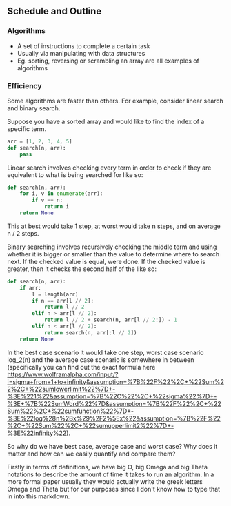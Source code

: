## Schedule and Outline
### Algorithms
* A set of instructions to complete a certain task
* Usually via manipulating with data structures
* Eg. sorting, reversing or scrambling an array are all examples of algorithms
### Efficiency
Some algorithms are faster than others. For example, consider linear search and binary search. 

Suppose you have a sorted array and would like to find the index of a specific term.
```python
arr = [1, 2, 3, 4, 5]
def search(n, arr):
    pass
```
Linear search involves checking every term in order to check if they are equivalent to what is being searched for like so:
```python
def search(n, arr):
    for i, v in enumerate(arr):
        if v == n:
            return i
    return None
```
This at best would take 1 step, at worst would take n steps, and on average n / 2 steps.

Binary searching involves recursively checking the middle term and using whether it is bigger or smaller than the value to determine where to search next. If the checked value is equal, were done. If the checked value is greater, then it checks the second half of the like so:
```python
def search(n, arr):
    if arr:
        l = length(arr)
        if n == arr[l // 2]:
            return l // 2
        elif n > arr[l // 2]:
            return l // 2 + search(n, arr[l // 2:]) - 1
        elif n < arr[l // 2]:
            return search(n, arr[:l // 2])
    return None
```
In the best case scenario it would take one step, worst case scenario log_2(n) and the average case scenario is somewhere in between (specifically you can find out the exact formula here https://www.wolframalpha.com/input/?i=sigma+from+1+to+infinity&assumption=%7B%22F%22%2C+%22Sum%22%2C+%22sumlowerlimit%22%7D+-%3E%221%22&assumption=%7B%22C%22%2C+%22sigma%22%7D+-%3E+%7B%22SumWord%22%7D&assumption=%7B%22F%22%2C+%22Sum%22%2C+%22sumfunction%22%7D+-%3E%22log%28n%2Bx%29%2F2%5Ex%22&assumption=%7B%22F%22%2C+%22Sum%22%2C+%22sumupperlimit2%22%7D+-%3E%22infinity%22). 

So why do we have best case, average case and worst case? Why does it matter and how can we easily quantify and compare them? 

Firstly in terms of definitions, we have big O, big Omega and big Theta notations to describe the amount of time it takes to run an algorithm. In a more formal paper usually they would actually write the greek letters Omega and Theta but for our purposes since I don't know how to type that in into this markdown.
